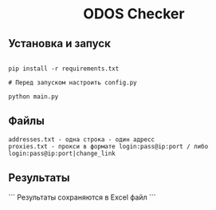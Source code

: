 <h1 align="center">ODOS Checker</h1>

<h2>Установка и запуск</h2>

```

pip install -r requirements.txt

# Перед запуском настроить config.py

python main.py
```

<h2> Файлы </h2>

```
addresses.txt - одна строка - один адресс
proxies.txt - прокси в формате login:pass@ip:port / либо login:pass@ip:port|change_link
```

<h2>Результаты</h2>
```
Результаты сохраняются в Excel файл
```